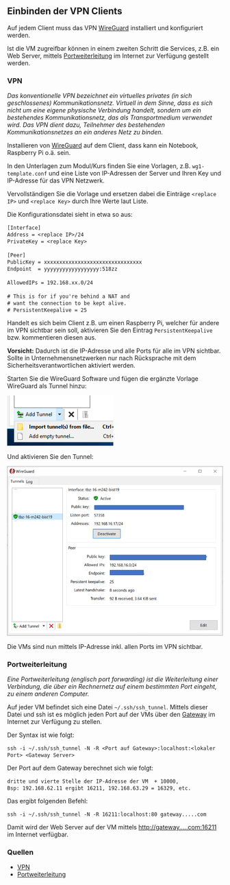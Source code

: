 Einbinden der VPN Clients
-------------------------

Auf jedem Client muss das VPN [WireGuard](https://www.wireguard.com/install/) installiert und konfiguriert werden.

Ist die VM zugreifbar können in einem zweiten Schritt die Services, z.B. ein Web Server, mittels [Portweiterleitung](#portweiterleitung) im Internet zur Verfügung gestellt werden.

### VPN

*Das konventionelle VPN bezeichnet ein virtuelles privates (in sich geschlossenes) Kommunikationsnetz. Virtuell in dem Sinne, dass es sich nicht um eine eigene physische Verbindung handelt, sondern um ein bestehendes Kommunikationsnetz, das als Transportmedium verwendet wird. Das VPN dient dazu, Teilnehmer des bestehenden Kommunikationsnetzes an ein anderes Netz zu binden.*

Installieren von [WireGuard](https://www.wireguard.com/install/) auf dem Client, dass kann ein Notebook, Raspberry Pi o.ä. sein.

In den Unterlagen zum Modul/Kurs finden Sie eine Vorlagen, z.B. `wg1-template.conf` und eine Liste von IP-Adressen der Server und Ihren Key und IP-Adresse für das VPN Netzwerk.

Vervollständigen Sie die Vorlage und ersetzen dabei die Einträge `<replace IP>` und `<replace Key>` durch Ihre Werte laut Liste.

Die Konfigurationsdatei sieht in etwa so aus:

    [Interface]
    Address = <replace IP>/24
    PrivateKey = <replace Key>
    
    [Peer]
    PublicKey = xxxxxxxxxxxxxxxxxxxxxxxxxxxxxxxx
    Endpoint  = yyyyyyyyyyyyyyyyyy:518zz
    
    AllowedIPs = 192.168.xx.0/24
    
    # This is for if you're behind a NAT and
    # want the connection to be kept alive.
    # PersistentKeepalive = 25

Handelt es sich beim Client z.B. um einen Raspberry Pi, welcher für andere im VPN sichtbar sein soll, aktivieren Sie den Eintrag `PersistentKeepalive` bzw. kommentieren diesen aus.

**Vorsicht:** Dadurch ist die IP-Adresse und alle Ports für alle im VPN sichtbar. Sollte in Unternehmensnetzwerken nur nach Rücksprache mit dem Sicherheitsverantwortlichen aktiviert werden.

Starten Sie die WireGuard Software und fügen die ergänzte Vorlage WireGuard als Tunnel hinzu:

![](../images/wireguard-add.png)

Und aktivieren Sie den Tunnel:

![](../images/wireguard-activate.png)

Die VMs sind nun mittels IP-Adresse inkl. allen Ports im VPN sichtbar.

### Portweiterleitung

*Eine Portweiterleitung (englisch port forwarding) ist die Weiterleitung einer Verbindung, die über ein Rechnernetz auf einem bestimmten Port eingeht, zu einem anderen Computer.*

Auf jeder VM befindet sich eine Datei `~/.ssh/ssh_tunnel`. Mittels dieser Datei und ssh ist es möglich jeden Port auf der VMs über den [Gateway](Gateway.md) im Internet zur Verfügung zu stellen.

Der Syntax ist wie folgt:

    ssh -i ~/.ssh/ssh_tunnel -N -R <Port auf Gateway>:localhost:<lokaler Port> <Gateway Server>
    
Der Port auf dem Gateway berechnet sich wie folgt:

    dritte und vierte Stelle der IP-Adresse der VM  + 10000,  
    Bsp: 192.168.62.11 ergibt 16211, 192.168.63.29 = 16329, etc.     
    
Das ergibt folgenden Befehl:

    ssh -i ~/.ssh/ssh_tunnel -N -R 16211:localhost:80 gateway.....com
    
Damit wird der Web Server auf der VM mittels [http://gateway.....com:16211]( http://gateway.....com:16211) im Internet verfügbar.

### Quellen

* [VPN](https://de.wikipedia.org/wiki/Virtual_Private_Network)
* [Portweiterleitung](https://de.wikipedia.org/wiki/Portweiterleitung) 

